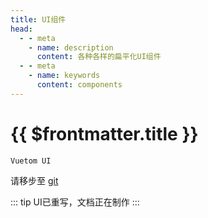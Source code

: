 ```yaml
---
title: UI组件
head:
  - - meta
    - name: description
      content: 各种各样的扁平化UI组件
  - - meta
    - name: keywords
      content: components 
---
```


# {{ $frontmatter.title }}

`Vuetom UI`

请移步至 [git](https://github.com/lauset/vuetom-ui)

::: tip
UI已重写，文档正在制作
:::
